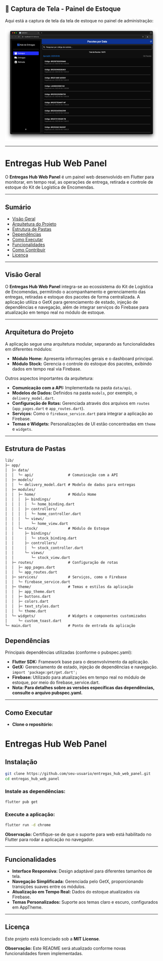 <!-- Banner -->
## 📸 Captura de Tela - Painel de Estoque

Aqui está a captura de tela da tela de estoque no painel de administração:

![Tela de Estoque - Painel](screenshots/take1.png)

---

# Entregas Hub Web Panel

O **Entregas Hub Web Panel** é um painel web desenvolvido em Flutter para monitorar, em tempo real, as operações de entrega, retirada e controle de estoque do Kit de Logística de Encomendas.

---

## Sumário

- [Visão Geral](#visão-geral)
- [Arquitetura do Projeto](#arquitetura-do-projeto)
- [Estrutura de Pastas](#estrutura-de-pastas)
- [Dependências](#dependências)
- [Como Executar](#como-executar)
- [Funcionalidades](#funcionalidades)
- [Como Contribuir](#como-contribuir)
- [Licença](#licença)

---

## Visão Geral

O **Entregas Hub Web Panel** integra-se ao ecossistema do Kit de Logística de Encomendas, permitindo o acompanhamento e gerenciamento das entregas, retiradas e estoque dos pacotes de forma centralizada. A aplicação utiliza o GetX para gerenciamento de estado, injeção de dependências e navegação, além de integrar serviços do Firebase para atualização em tempo real no módulo de estoque.

---

## Arquitetura do Projeto

A aplicação segue uma arquitetura modular, separando as funcionalidades em diferentes módulos:

- **Módulo Home:** Apresenta informações gerais e o dashboard principal.
- **Módulo Stock:** Gerencia o controle do estoque dos pacotes, exibindo dados em tempo real via Firebase.

Outros aspectos importantes da arquitetura:
- **Comunicação com a API:** Implementada na pasta `data/api`.
- **Modelos de Dados:** Definidos na pasta `models`, por exemplo, o `delivery_model.dart`.
- **Configuração de Rotas:** Gerenciada através dos arquivos em `routes` (`app_pages.dart` e `app_routes.dart`).
- **Serviços:** Como o `firebase_service.dart` para integrar a aplicação ao Firebase.
- **Temas e Widgets:** Personalizações de UI estão concentradas em `theme` e `widgets`.

---

## Estrutura de Pastas

```plaintext
lib/
├─ app/
│  ├─ data/
│  │  └─ api/                # Comunicação com a API
│  ├─ models/
│  │  └─ delivery_model.dart # Modelo de dados para entregas
│  ├─ modules/
│  │  ├─ home/               # Módulo Home
│  │  │  ├─ bindings/
│  │  │  │  └─ home_binding.dart
│  │  │  ├─ controllers/
│  │  │  │  └─ home_controller.dart
│  │  │  └─ views/
│  │  │     └─ home_view.dart
│  │  └─ stock/              # Módulo de Estoque
│  │     ├─ bindings/
│  │     │  └─ stock_binding.dart
│  │     ├─ controllers/
│  │     │  └─ stock_controller.dart
│  │     └─ views/
│  │        └─ stock_view.dart
│  ├─ routes/                # Configuração de rotas
│  │  ├─ app_pages.dart
│  │  └─ app_routes.dart
│  ├─ services/              # Serviços, como o Firebase
│  │  └─ firebase_service.dart
│  ├─ theme/                 # Temas e estilos da aplicação
│  │  ├─ app_theme.dart
│  │  ├─ buttons.dart
│  │  ├─ colors.dart
│  │  ├─ text_styles.dart
│  │  └─ theme.dart
│  └─ widgets/               # Widgets e componentes customizados
│     └─ custom_toast.dart
└─ main.dart                 # Ponto de entrada da aplicação
```

## Dependências

Principais dependências utilizadas (conforme o pubspec.yaml):

- **Flutter SDK:** Framework base para o desenvolvimento da aplicação.
- **GetX:** Gerenciamento de estado, injeção de dependências e navegação.
`import 'package:get/get.dart';`
- **Firebase:** Utilizado para atualizações em tempo real no módulo de estoque, por meio do firebase_service.dart.
- **Nota: Para detalhes sobre as versões específicas das dependências, consulte o arquivo pubspec.yaml.**

---

## Como Executar
- **Clone o repositório:**

# Entregas Hub Web Panel

## Instalação
```bash
git clone https://github.com/seu-usuario/entregas_hub_web_panel.git
cd entregas_hub_web_panel
```

### Instale as dependências:
```bash
flutter pub get
```

### Execute a aplicação:
```bash
flutter run -d chrome
```

**Observação:** Certifique-se de que o suporte para web está habilitado no Flutter para rodar a aplicação no navegador.

---

## Funcionalidades
- **Interface Responsiva:** Design adaptável para diferentes tamanhos de tela.
- **Navegação Simplificada:** Gerenciada pelo GetX, proporcionando transições suaves entre os módulos.
- **Atualização em Tempo Real:** Dados do estoque atualizados via Firebase.
- **Temas Personalizados:** Suporte aos temas claro e escuro, configurados em AppTheme.

---

## Licença
Este projeto está licenciado sob a **MIT License**.

**Observação:** Este README será atualizado conforme novas funcionalidades forem implementadas.

